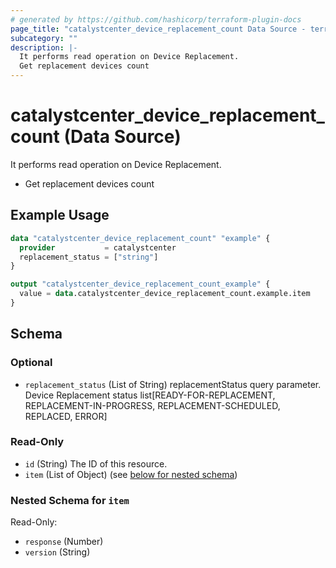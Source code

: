 ```yaml
---
# generated by https://github.com/hashicorp/terraform-plugin-docs
page_title: "catalystcenter_device_replacement_count Data Source - terraform-provider-catalystcenter"
subcategory: ""
description: |-
  It performs read operation on Device Replacement.
  Get replacement devices count
---
```


# catalystcenter_device_replacement_count (Data Source)

It performs read operation on Device Replacement.

- Get replacement devices count

## Example Usage

```terraform
data "catalystcenter_device_replacement_count" "example" {
  provider           = catalystcenter
  replacement_status = ["string"]
}

output "catalystcenter_device_replacement_count_example" {
  value = data.catalystcenter_device_replacement_count.example.item
}
```

<!-- schema generated by tfplugindocs -->
## Schema

### Optional

- `replacement_status` (List of String) replacementStatus query parameter. Device Replacement status list[READY-FOR-REPLACEMENT, REPLACEMENT-IN-PROGRESS, REPLACEMENT-SCHEDULED, REPLACED, ERROR]

### Read-Only

- `id` (String) The ID of this resource.
- `item` (List of Object) (see [below for nested schema](#nestedatt--item))

<a id="nestedatt--item"></a>
### Nested Schema for `item`

Read-Only:

- `response` (Number)
- `version` (String)
